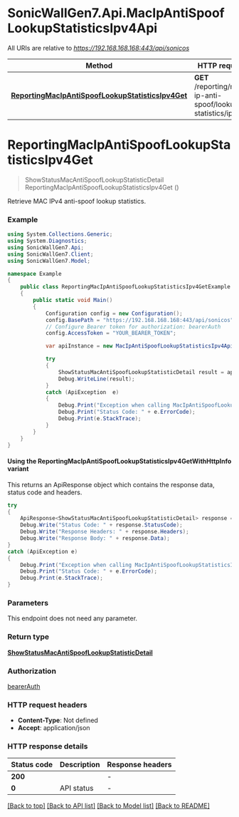 # SonicWallGen7.Api.MacIpAntiSpoofLookupStatisticsIpv4Api

All URIs are relative to *https://192.168.168.168:443/api/sonicos*

| Method | HTTP request | Description |
|--------|--------------|-------------|
| [**ReportingMacIpAntiSpoofLookupStatisticsIpv4Get**](MacIpAntiSpoofLookupStatisticsIpv4Api.md#reportingmacipantispooflookupstatisticsipv4get) | **GET** /reporting/mac-ip-anti-spoof/lookup-statistics/ipv4 |  |

<a id="reportingmacipantispooflookupstatisticsipv4get"></a>
# **ReportingMacIpAntiSpoofLookupStatisticsIpv4Get**
> ShowStatusMacAntiSpoofLookupStatisticDetail ReportingMacIpAntiSpoofLookupStatisticsIpv4Get ()



Retrieve MAC IPv4 anti-spoof lookup statistics.

### Example
```csharp
using System.Collections.Generic;
using System.Diagnostics;
using SonicWallGen7.Api;
using SonicWallGen7.Client;
using SonicWallGen7.Model;

namespace Example
{
    public class ReportingMacIpAntiSpoofLookupStatisticsIpv4GetExample
    {
        public static void Main()
        {
            Configuration config = new Configuration();
            config.BasePath = "https://192.168.168.168:443/api/sonicos";
            // Configure Bearer token for authorization: bearerAuth
            config.AccessToken = "YOUR_BEARER_TOKEN";

            var apiInstance = new MacIpAntiSpoofLookupStatisticsIpv4Api(config);

            try
            {
                ShowStatusMacAntiSpoofLookupStatisticDetail result = apiInstance.ReportingMacIpAntiSpoofLookupStatisticsIpv4Get();
                Debug.WriteLine(result);
            }
            catch (ApiException  e)
            {
                Debug.Print("Exception when calling MacIpAntiSpoofLookupStatisticsIpv4Api.ReportingMacIpAntiSpoofLookupStatisticsIpv4Get: " + e.Message);
                Debug.Print("Status Code: " + e.ErrorCode);
                Debug.Print(e.StackTrace);
            }
        }
    }
}
```

#### Using the ReportingMacIpAntiSpoofLookupStatisticsIpv4GetWithHttpInfo variant
This returns an ApiResponse object which contains the response data, status code and headers.

```csharp
try
{
    ApiResponse<ShowStatusMacAntiSpoofLookupStatisticDetail> response = apiInstance.ReportingMacIpAntiSpoofLookupStatisticsIpv4GetWithHttpInfo();
    Debug.Write("Status Code: " + response.StatusCode);
    Debug.Write("Response Headers: " + response.Headers);
    Debug.Write("Response Body: " + response.Data);
}
catch (ApiException e)
{
    Debug.Print("Exception when calling MacIpAntiSpoofLookupStatisticsIpv4Api.ReportingMacIpAntiSpoofLookupStatisticsIpv4GetWithHttpInfo: " + e.Message);
    Debug.Print("Status Code: " + e.ErrorCode);
    Debug.Print(e.StackTrace);
}
```

### Parameters
This endpoint does not need any parameter.
### Return type

[**ShowStatusMacAntiSpoofLookupStatisticDetail**](ShowStatusMacAntiSpoofLookupStatisticDetail.md)

### Authorization

[bearerAuth](../README.md#bearerAuth)

### HTTP request headers

 - **Content-Type**: Not defined
 - **Accept**: application/json


### HTTP response details
| Status code | Description | Response headers |
|-------------|-------------|------------------|
| **200** |  |  -  |
| **0** | API status |  -  |

[[Back to top]](#) [[Back to API list]](../README.md#documentation-for-api-endpoints) [[Back to Model list]](../README.md#documentation-for-models) [[Back to README]](../README.md)

